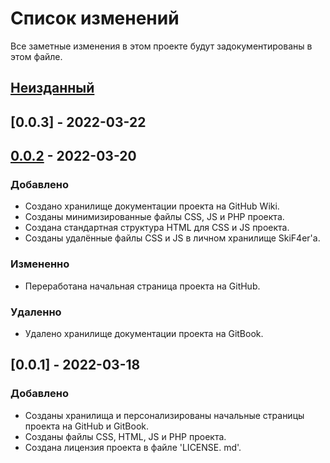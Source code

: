 # Список изменений
Все заметные изменения в этом проекте будут задокументированы в этом файле.

## [Неизданный]

## [0.0.3] - 2022-03-22


## [0.0.2] - 2022-03-20
### Добавлено
- Создано хранилище документации проекта на GitHub Wiki.
- Созданы минимизированные файлы CSS, JS и PHP проекта.
- Создана стандартная структура HTML для CSS и JS проекта.
- Созданы удалённые файлы CSS и JS в личном хранилище SkiF4er'a.
### Измененно
- Переработана начальная страница проекта на GitHub.
### Удаленно
- Удалено хранилище документации проекта на GitBook.

## [0.0.1] - 2022-03-18
### Добавлено
- Созданы хранилища и персонализированы начальные страницы проекта на GitHub и GitBook.
- Созданы файлы CSS, HTML, JS и PHP проекта.
- Создана лицензия проекта в файле 'LICENSE. md'.

[Неизданный]: 
[0.0.3]:
[0.0.2]:
[0.0.1]: 
